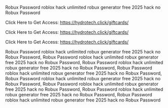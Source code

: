 Robux Password roblox hack unlimited robux generator free 2025 hack no Robux Password

Click Here to Get Access: https://hydrotech.click/giftcards/

Click Here to Get Access: https://hydrotech.click/giftcards/

Click Here to Get Access: https://hydrotech.click/giftcards/

Robux Password roblox hack unlimited robux generator free 2025 hack no Robux Password, Robux Password roblox hack unlimited robux generator free 2025 hack no Robux Password, Robux Password roblox hack unlimited robux generator free 2025 hack no Robux Password, Robux Password roblox hack unlimited robux generator free 2025 hack no Robux Password, Robux Password roblox hack unlimited robux generator free 2025 hack no Robux Password, Robux Password roblox hack unlimited robux generator free 2025 hack no Robux Password, Robux Password roblox hack unlimited robux generator free 2025 hack no Robux Password, Robux Password roblox hack unlimited robux generator free 2025 hack no Robux Password
